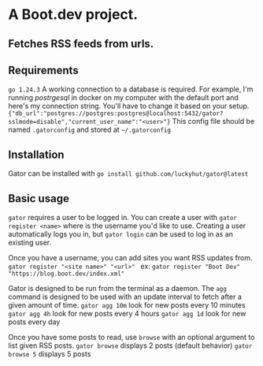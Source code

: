 # A Boot.dev project.

## Fetches RSS feeds from urls.

## Requirements
`go 1.24.3`
A working connection to a database is required. For example, I'm running *postrgesql* in docker on my computer with the default port and here's my connection string. You'll have to change it based on your setup.
`{"db_url":"postgres://postgres:postgres@localhost:5432/gator?sslmode=disable","current_user_name":"<user>"}`
This config file should be named `.gatorconfig` and stored at `~/.gatorconfig`

## Installation
Gator can be installed with `go install github.com/luckyhut/gator@latest`

## Basic usage
`gator` requires a user to be logged in. You can create a user with
`gator register <name>` where <name> is the username you'd like to use. Creating a user automatically logs you in, but `gator login` can be used to log in as an existing user.

Once you have a username, you can add sites you want RSS updates from.
`gator register "<site name>" "<url>" `
ex: `gator register "Boot Dev" "https://blog.boot.dev/index.xml"`

Gator is designed to be run from the terminal as a daemon. The `agg` command is designed to be used with an update interval to fetch after a given amount of time. 
`gator agg 10m` look for new posts every 10 minutes
`gator agg 4h` look for new posts every 4 hours
`gator agg 1d` look for new posts every day

Once you have some posts to read, use `browse` with an optional argument to list given RSS posts. 
`gator browse` displays 2 posts (default behavior)
`gator browse 5` displays 5 posts
